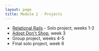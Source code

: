 ```yaml
---
layout: page
title: Module 2 - Projects
---
```


*  [Relational Rails](./relational_rails/) - Solo project, weeks 1-2
*  [Adopt Don't Shop](https://github.com/turingschool-examples/adopt-dont-shop-7), week 3
*  Group project, weeks 4-5
*  Final solo project, week 6

